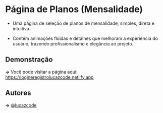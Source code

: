 # Página de Planos (Mensalidade)

- Uma página de seleção de planos de mensalidade, simples, direta e intuitiva.

- Contém animações flúidas e detalhes que melhoram a experiência do usuário, trazendo profissionalismo e elegância ao projeto.




## Demonstração

**->** Você pode visitar a página aqui: https://logineregistrolucazcode.netlify.app


## Autores

**->** [@lucazcode](https://www.github.com/lucazcode)

